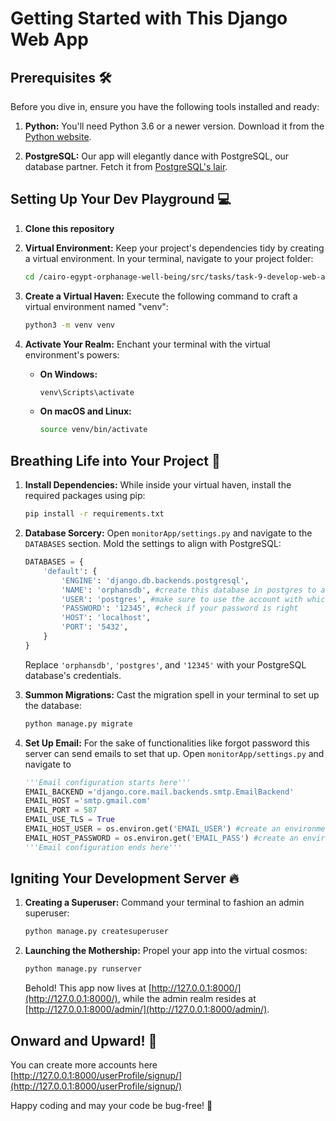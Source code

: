 # Getting Started with This Django Web App

## Prerequisites 🛠️

Before you dive in, ensure you have the following tools installed and ready:

1. **Python:** You'll need Python 3.6 or a newer version. Download it from the [Python website](https://www.python.org/downloads/).

2. **PostgreSQL:** Our app will elegantly dance with PostgreSQL, our database partner. Fetch it from [PostgreSQL's lair](https://www.postgresql.org/download/).

## Setting Up Your Dev Playground 💻

1. **Clone this repository**

2. **Virtual Environment:** Keep your project's dependencies tidy by creating a virtual environment. In your terminal, navigate to your project folder:

    ```sh
    cd /cairo-egypt-orphanage-well-being/src/tasks/task-9-develop-web-app/monitorApp
    ```

3. **Create a Virtual Haven:** Execute the following command to craft a virtual environment named "venv":

    ```sh
    python3 -m venv venv
    ```

4. **Activate Your Realm:** Enchant your terminal with the virtual environment's powers:

    - **On Windows:**

        ```sh
        venv\Scripts\activate
        ```

    - **On macOS and Linux:**

        ```sh
        source venv/bin/activate
        ```

## Breathing Life into Your Project 🚀

1. **Install Dependencies:** While inside your virtual haven, install the required packages using pip:

    ```sh
    pip install -r requirements.txt
    ```
3. **Database Sorcery:** Open `monitorApp/settings.py` and navigate to the `DATABASES` section. Mold the settings to align with PostgreSQL:

    ```python
    DATABASES = {
        'default': {
            'ENGINE': 'django.db.backends.postgresql',
            'NAME': 'orphansdb', #create this database in postgres to avoid errors
            'USER': 'postgres', #make sure to use the account with which postgres was configured
            'PASSWORD': '12345', #check if your password is right
            'HOST': 'localhost',
            'PORT': '5432',
        }
    }
    ```

    Replace `'orphansdb'`, `'postgres'`, and `'12345'` with your PostgreSQL database's credentials.

4. **Summon Migrations:** Cast the migration spell in your terminal to set up the database:

    ```sh
    python manage.py migrate
    ```

5. **Set Up Email:** For the sake of functionalities like forgot password this server can send emails to set that up. Open `monitorApp/settings.py` and navigate to

    ```python
    '''Email configuration starts here'''
    EMAIL_BACKEND ='django.core.mail.backends.smtp.EmailBackend'
    EMAIL_HOST ='smtp.gmail.com'
    EMAIL_PORT = 587
    EMAIL_USE_TLS = True
    EMAIL_HOST_USER = os.environ.get('EMAIL_USER') #create an environment variable for your email or put your email here
    EMAIL_HOST_PASSWORD = os.environ.get('EMAIL_PASS') #create an environment variable for your app password set up in gmail or put it here
    '''Email configuration ends here'''
    ```

## Igniting Your Development Server 🔥

1. **Creating a Superuser:** Command your terminal to fashion an admin superuser:

    ```sh
    python manage.py createsuperuser
    ```

2. **Launching the Mothership:** Propel your app into the virtual cosmos:

    ```sh
    python manage.py runserver
    ```

    Behold! This app now lives at [http://127.0.0.1:8000/](http://127.0.0.1:8000/), while the admin realm resides at [http://127.0.0.1:8000/admin/](http://127.0.0.1:8000/admin/).

## Onward and Upward! 🚗

You can create more accounts here [http://127.0.0.1:8000/userProfile/signup/](http://127.0.0.1:8000/userProfile/signup/)

Happy coding and may your code be bug-free! 🚀
